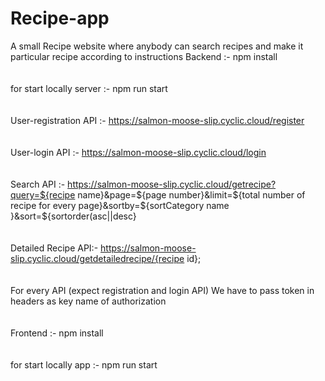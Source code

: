 # Recipe-app
A small Recipe website where anybody can search recipes and make it particular recipe according to instructions
Backend :-
npm install <br/> <br/> <br/>
for start locally server :- npm run start  <br/> <br/> <br/>
User-registration API :- https://salmon-moose-slip.cyclic.cloud/register <br/> <br/> <br/>
User-login API :- https://salmon-moose-slip.cyclic.cloud/login <br/> <br/> <br/>
Search API :- https://salmon-moose-slip.cyclic.cloud/getrecipe?query=${recipe name}&page=${page number}&limit=${total number of recipe for every page}&sortby=${sortCategory name }&sort=${sortorder(asc||desc}
 <br/> <br/> <br/>Detailed Recipe API:- https://salmon-moose-slip.cyclic.cloud/getdetailedrecipe/{recipe id}; <br/> <br/> <br/>
For every API (expect registration and login API) We have to pass token in headers as key name of authorization  <br/> <br/> <br/>
Frontend :- 
npm install <br/> <br/> <br/>
for start locally app :- npm run start  <br/> <br/> <br/>
